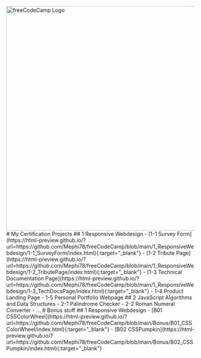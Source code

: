 <div class="fcclogo"><img src="https://cdn.freecodecamp.org/platform/universal/fcc_primary.svg" alt="freeCodeCamp Logo" width="600" /></div>
# My Certification Projects
## 1 Responsive Webdesign
- [1-1 Survey Form](https://html-preview.github.io/?url=https://github.com/Mephi78/freeCodeCamp/blob/main/1_ResponsiveWebdesign/1-1_SurveyForm/index.html){:target="_blank"}
- [1-2 Tribute Page](https://html-preview.github.io/?url=https://github.com/Mephi78/freeCodeCamp/blob/main/1_ResponsiveWebdesign/1-2_TributePage/index.html){:target="_blank"}
- [1-3 Technical Documentation Page](https://html-preview.github.io/?url=https://github.com/Mephi78/freeCodeCamp/blob/main/1_ResponsiveWebdesign/1-3_TechDocsPage/index.html){:target="_blank"}
- 1-4 Product Landing Page
- 1-5 Personal Portfolio Webpage
## 2 JavaScript Algorithms and Data Structures
- 2-1 Palindrome Checker
- 2-2 Roman Numeral Converter
- ...
# Bonus stuff
## 1 Responsive Webdesign
- [B01 CSSColorWheel](https://html-preview.github.io/?url=https://github.com/Mephi78/freeCodeCamp/blob/main/Bonus/B01_CSSColorWheel/index.html){:target="_blank"}
- [B02 CSSPumpkin](https://html-preview.github.io/?url=https://github.com/Mephi78/freeCodeCamp/blob/main/Bonus/B02_CSSPumpkin/index.html){:target="_blank"}
